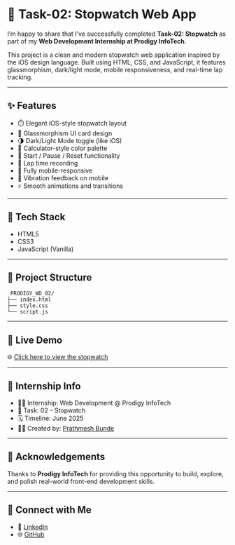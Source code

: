 # 🚀 Task-02: Stopwatch Web App

I’m happy to share that I’ve successfully completed **Task-02: Stopwatch** as part of my **Web Development Internship at Prodigy InfoTech**.

This project is a clean and modern stopwatch web application inspired by the iOS design language. Built using HTML, CSS, and JavaScript, it features glassmorphism, dark/light mode, mobile responsiveness, and real-time lap tracking.

---

## ✨ Features

- ⏱️ Elegant iOS-style stopwatch layout  
- 🧊 Glassmorphism UI card design  
- 🌗 Dark/Light Mode toggle (like iOS)  
- 🎨 Calculator-style color palette  
- 🔁 Start / Pause / Reset functionality  
- 📝 Lap time recording  
- 📱 Fully mobile-responsive  
- 📳 Vibration feedback on mobile  
- ⚡ Smooth animations and transitions  

---

## 🧰 Tech Stack

- HTML5  
- CSS3  
- JavaScript (Vanilla)

---

## 📂 Project Structure
```
 PRODIGY_WD_02/
├── index.html
├── style.css
└── script.js
```

---

## 🔗 Live Demo

🌐 [Click here to view the stopwatch](https://sparkydev007.github.io/PRODIGY_WD_02/)

---

## 📎 Internship Info

- 👨‍💻 Internship: Web Development @ Prodigy InfoTech  
- 📌 Task: 02 – Stopwatch  
- 🗓️ Timeline: June 2025  
- 🙋‍♂️ Created by: [Prathmesh Bunde](https://www.linkedin.com/in/prathmesh-bunde-97771b209/)

---

## 🙌 Acknowledgements

Thanks to **Prodigy InfoTech** for providing this opportunity to build, explore, and polish real-world front-end development skills.

---

## 🔗 Connect with Me

- 💼 [LinkedIn](https://www.linkedin.com/in/prathmesh-bunde-97771b209/)  
- 🌐 [GitHub](https://github.com/Sparkydev007)

